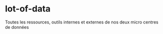 # lot-of-data
Toutes les ressources, outils internes et externes de nos deux micro centres de données
